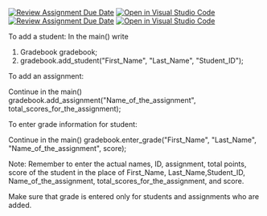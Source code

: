 [![Review Assignment Due Date](https://classroom.github.com/assets/deadline-readme-button-22041afd0340ce965d47ae6ef1cefeee28c7c493a6346c4f15d667ab976d596c.svg)](https://classroom.github.com/a/5q8vzIyP)
[![Open in Visual Studio Code](https://classroom.github.com/assets/open-in-vscode-2e0aaae1b6195c2367325f4f02e2d04e9abb55f0b24a779b69b11b9e10269abc.svg)](https://classroom.github.com/online_ide?assignment_repo_id=16838253&assignment_repo_type=AssignmentRepo)
[![Review Assignment Due Date](https://classroom.github.com/assets/deadline-readme-button-22041afd0340ce965d47ae6ef1cefeee28c7c493a6346c4f15d667ab976d596c.svg)](https://classroom.github.com/a/5q8vzIyP)
[![Open in Visual Studio Code](https://classroom.github.com/assets/open-in-vscode-2e0aaae1b6195c2367325f4f02e2d04e9abb55f0b24a779b69b11b9e10269abc.svg)](https://classroom.github.com/online_ide?assignment_repo_id=16838253&assignment_repo_type=AssignmentRepo)

To add a student:
In the main() write
1) Gradebook gradebook;
2) gradebook.add_student("First_Name", "Last_Name", "Student_ID");

To add an assignment:

Continue in the main()
gradebook.add_assignment("Name_of_the_assignment", total_scores_for_the_assignment);

To  enter grade information for student:

Continue in the main()
gradebook.enter_grade("First_Name", "Last_Name", "Name_of_the_assignment", score);

Note: Remember to enter the actual names, ID, assignment, total points, score of the student in the place of First_Name, Last_Name,Student_ID, Name_of_the_assignment, total_scores_for_the_assignment, and score.

Make sure that grade is entered only for students and assignments who are added.
